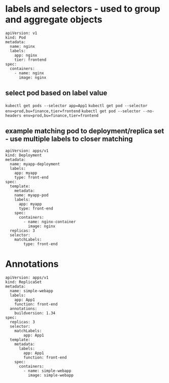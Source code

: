 # labels and selectors - used to group and aggregate objects
```
apiVersion: v1
kind: Pod
metadata:
  name: nginx
  labels:
    app: nginx
    tier: frontend
spec:
  containers:
    - name: nginx
      image: nginx
```

## select pod based on label value
`kubectl get pods --selector app=App1`
`kubectl get pod --selector env=prod,bu=finance,tier=frontend`
`kubectl get pod --selector --no-headers env=prod,bu=finance,tier=frontend`

## example matching pod to deployment/replica set - use multiple labels to closer matching
```
apiVersion: apps/v1
kind: Deployment
metadata:
  name: myapp-deployment
  labels:
    app: myapp
    type: front-end
spec:
  template:
    metadata:
    name: myapp-pod
    labels:
      app: myapp
      type: front-end
    spec:
      containers:
        - name: nginx-container
          image: nginx
  replicas: 3
  selector: 
    matchLabels:
        type: front-end
```

# Annotations
```
apiVersion: apps/v1
kind: ReplicaSet
metadata:
  name: simple-webapp
  labels:
    app: App1
    function: front-end
  annotations:
    buildversion: 1.34
spec:
  replicas: 3
  selector: 
    matchLabels:
        app: App1
  template:
    metadata:
      labels:
        app: App1
        function: front-end
    spec:
      containers:
        - name: simple-webapp
          image: simple-webapp
```
